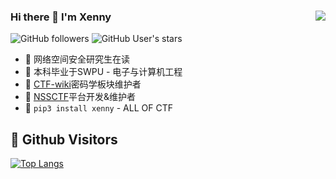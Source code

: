### Hi there 👋 I'm Xenny<img align="right" src="https://github-readme-stats.vercel.app/api?username=X3NNY&show_icons=true&theme=radical">

![GitHub followers](https://img.shields.io/github/followers/X3NNY?style=social)   ![GitHub User's stars](https://img.shields.io/github/stars/X3NNY?style=social)

- 🔭 网络空间安全研究生在读
- 🏫 本科毕业于SWPU - 电子与计算机工程
- 🌱 [CTF-wiki](https://github.com/ctf-wiki/ctf-wiki)密码学板块维护者
- 🌱 [NSSCTF](https://www.nssctf.cn/)平台开发&维护者
- 🎉 `pip3 install xenny` - ALL OF CTF

## &#x1f92b; Github Visitors


[![Top Langs](https://profile-counter.glitch.me/X3NNY/count.svg)](https://github.com/X3NNY)
